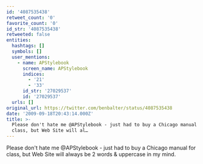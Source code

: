 ```yaml
---
id: '4087535438'
retweet_count: '0'
favorite_count: '0'
id_str: '4087535438'
retweeted: false
entities:
  hashtags: []
  symbols: []
  user_mentions:
    - name: APStylebook
      screen_name: APStylebook
      indices:
        - '21'
        - '33'
      id_str: '27029537'
      id: '27029537'
  urls: []
original_url: https://twitter.com/benbalter/status/4087535438
date: '2009-09-18T20:43:14.000Z'
title: >-
  Please don't hate me @APStylebook - just had to buy a Chicago manual for
  class, but Web Site will al…
---
```


Please don't hate me @APStylebook - just had to buy a Chicago manual for class, but Web Site will always be 2 words & uppercase in my mind.